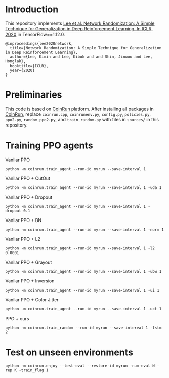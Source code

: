 # Introduction
This repository implements [Lee et al. Network Randomization: A Simple Technique for Generalization in Deep Reinforcement Learning. In ICLR, 2020](https://arxiv.org/abs/1910.05396) in TensorFlow==1.12.0.
```
@inproceedings{lee2020network,
  title={Network Randomization: A Simple Technique for Generalization in Deep Reinforcement Learning},
  author={Lee, Kimin and Lee, Kibok and and Shin, Jinwoo and Lee, Honglak},
  booktitle={ICLR},
  year={2020}
}
```

# Preliminaries
This code is based on [CoinRun](https://github.com/openai/coinrun) platform. 
After installing all packages in [CoinRun](https://github.com/openai/coinrun), 
replace `coinrun.cpp`, `coinrunenv.py`, `config.py`, `policies.py`, `ppo2.py`, `random_ppo2.py`, and `train_random.py` with files in `sources/` in this repository.

# Training PPO agents

Vanilar PPO 
```
python -m coinrun.train_agent --run-id myrun --save-interval 1
```

Vanilar PPO + CutOut
```
python -m coinrun.train_agent --run-id myrun --save-interval 1 -uda 1
```

Vanilar PPO + Dropout
```
python -m coinrun.train_agent --run-id myrun --save-interval 1 -dropout 0.1
```

Vanilar PPO + BN
```
python -m coinrun.train_agent --run-id myrun --save-interval 1 -norm 1
```

Vanilar PPO + L2
```
python -m coinrun.train_agent --run-id myrun --save-interval 1 -l2 0.0001
```

Vanilar PPO + Grayout
```
python -m coinrun.train_agent --run-id myrun --save-interval 1 -ubw 1
```


Vanilar PPO + Inversion
```
python -m coinrun.train_agent --run-id myrun --save-interval 1 -ui 1
```


Vanilar PPO + Color Jitter
```
python -m coinrun.train_agent --run-id myrun --save-interval 1 -uct 1
```

PPO + ours
```
python -m coinrun.train_random --run-id myrun --save-interval 1 -lstm 2
```

# Test on unseen environments

```
python -m coinrun.enjoy --test-eval --restore-id myrun -num-eval N -rep K -train_flag 1
```
